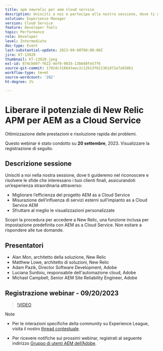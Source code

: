 ```yaml
---
title: apm newrelic per aem cloud service
description: Unisciti a noi e partecipa alla nostra sessione, dove ti guideremo nel riconoscere e risolvere le sfide che interessano i tuoi clienti finali, assicurando un’esperienza eccezionale attraverso il miglioramento dell’efficienza del progetto as a Cloud Service per l’AEM, la misurazione dell’influenza dei servizi esterni per il tuo sistema as a Cloud Service per l’AEM e la possibilità di sfruttare al massimo viste personalizzate. Scopri la procedura per accedere a New Relic, una funzione inclusa per impostazione predefinita con AEM as a Cloud Service. Non esitare a rispondere alle tue domande.
solution: Experience Manager
version: Cloud Service
feature: Developer Tools
topic: Performance
role: Developer
level: Intermediate
doc-type: Event
last-substantial-update: 2023-09-08T00:00:00Z
jira: KT-13920
thumbnail: KT-13920.jpeg
exl-id: 874cb607-f622-4ef0-9835-13b640fe57f6
source-git-commit: 1792dc318643aec2c12613f621361d72a7a918b1
workflow-type: tm+mt
source-wordcount: '282'
ht-degree: 1%

---
```


# Liberare il potenziale di New Relic APM per AEM as a Cloud Service

Ottimizzazione delle prestazioni e risoluzione rapida dei problemi.

Questo webinar è stato condotto su **20 settembre**, 2023. Visualizzare la registrazione di seguito.

## Descrizione sessione

Unisciti a noi nella nostra sessione, dove ti guideremo nel riconoscere e risolvere le sfide che interessano i tuoi clienti finali, assicurandoti un’esperienza straordinaria attraverso:

* Migliorare l’efficienza del progetto AEM as a Cloud Service
* Misurazione dell’influenza di servizi esterni sull’impianto as a Cloud Service AEM
* Sfruttare al meglio le visualizzazioni personalizzate

Scopri la procedura per accedere a New Relic, una funzione inclusa per impostazione predefinita con AEM as a Cloud Service. Non esitare a rispondere alle tue domande.

## Presentatori

* Alan Mon, architetto della soluzione, New Relic
* Matthew Lowe, architetto di soluzioni, New Relic
* Adam Pazik, Director Software Development, Adobe
* Luciana Surdoiu, responsabile dell&#39;automazione cloud, Adobe
* Michael Campbell, Senior AEM Site Reliability Engineer, Adobe

## Registrazione webinar - 09/20/2023

>[!VIDEO](https://video.tv.adobe.com/v/3424439/)

>[!NOTE]
>
>* Per le interazioni specifiche della community su Experience League, visita il nostro [thread contestuale](https://adobe.ly/3sV67N5).
>
>* Per ricevere notifiche sui prossimi webinar, registrati al seguente indirizzo [Gruppo di utenti AEM dell’Adobe](https://aem-augs.adobe.com/).
